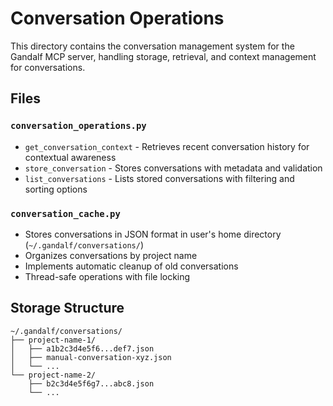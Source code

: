# Conversation Operations

This directory contains the conversation management system for the Gandalf MCP server, handling storage, retrieval, and context management for conversations.

## Files

### `conversation_operations.py`

- `get_conversation_context` - Retrieves recent conversation history for contextual awareness
- `store_conversation` - Stores conversations with metadata and validation
- `list_conversations` - Lists stored conversations with filtering and sorting options

### `conversation_cache.py`

- Stores conversations in JSON format in user's home directory (`~/.gandalf/conversations/`)
- Organizes conversations by project name
- Implements automatic cleanup of old conversations
- Thread-safe operations with file locking

## Storage Structure

```
~/.gandalf/conversations/
├── project-name-1/
│   ├── a1b2c3d4e5f6...def7.json
│   ├── manual-conversation-xyz.json
│   └── ...
└── project-name-2/
    ├── b2c3d4e5f6g7...abc8.json
    └── ...
```
